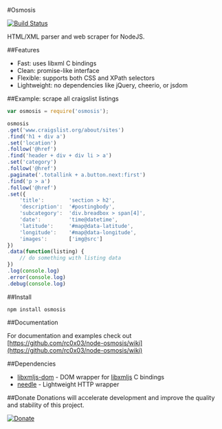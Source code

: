 #Osmosis

[![Build Status](https://travis-ci.org/rc0x03/node-osmosis.svg)](https://travis-ci.org/rc0x03/node-osmosis)

HTML/XML parser and web scraper for NodeJS.

##Features

- Fast: uses libxml C bindings
- Clean: promise-like interface
- Flexible: supports both CSS and XPath selectors
- Lightweight: no dependencies like jQuery, cheerio, or jsdom

##Example: scrape all craigslist listings

```javascript
var osmosis = require('osmosis');

osmosis
.get('www.craigslist.org/about/sites')
.find('h1 + div a')
.set('location')
.follow('@href')
.find('header + div + div li > a')
.set('category')
.follow('@href')
.paginate('.totallink + a.button.next:first')
.find('p > a')
.follow('@href')
.set({
    'title':        'section > h2',
    'description':  '#postingbody',
    'subcategory':  'div.breadbox > span[4]',
    'date':         'time@datetime',
    'latitude':     '#map@data-latitude',
    'longitude':    '#map@data-longitude',
    'images':       ['img@src']
})
.data(function(listing) {
    // do something with listing data
})
.log(console.log)
.error(console.log)
.debug(console.log)
```

##Install

```
npm install osmosis
```

##Documentation

For documentation and examples check out [https://github.com/rc0x03/node-osmosis/wiki](https://github.com/rc0x03/node-osmosis/wiki)

##Dependencies

- [libxmljs-dom](https://github.com/rc0x03/libxmljs-dom) - DOM wrapper for [libxmljs](https://github.com/polotek/libxmljs) C bindings
- [needle](https://github.com/tomas/needle) - Lightweight HTTP wrapper

##Donate
Donations will accelerate development and improve the quality and stability of this project.

[![Donate](https://www.paypalobjects.com/en_US/i/btn/btn_donate_LG.gif)](https://www.paypal.com/cgi-bin/webscr?item_name=node-osmosis&cmd=_donations&business=NAXMWBMWKUWUU)
